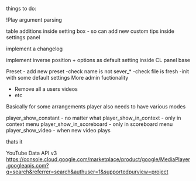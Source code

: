 things to do:

!Play argument parsing

table additions inside setting box - so can add new custom tips inside settings panel

implement a changelog

implement inverse position + options as default setting inside CL panel base

Preset - add new preset
    -check name is not sever_*
    -check file is fresh
    -init with some default settings
More admin fuctionality
 - Remove all a users videos
 - etc


Basically for some arrangements player also needs to have various modes

 player_show_constant - no matter what
 player_show_in_context - only in context menu
 player_show_in_scoreboard - only in scoreboard menu
 player_show_video - when new video plays

thats it


YouTube Data API v3
https://console.cloud.google.com/marketplace/product/google/MediaPlayer.googleapis.com?q=search&referrer=search&authuser=1&supportedpurview=project